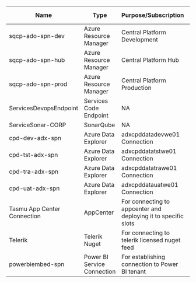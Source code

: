 
|Name|Type|Purpose/Subscription  |Roles on Subscription|
|--|--|--|--|
| sqcp-ado-spn-dev |  Azure Resource Manager| Central Platform Development | Contributor, User Access Administrator|
| sqcp-ado-spn-hub| Azure Resource Manager |  Central Platform Hub|Contributor|
| sqcp-ado-spn-prod| Azure Resource Manager | Central Platform Production |Contributor|
| ServicesDevopsEndpoint|Services Code Endpoint|NA|NA|
| ServiceSonar-CORP|SonarQube|NA|NA|
|cpd-dev-adx-spn|Azure Data Explorer|adxcpddatadevwe01 Connection||
|cpd-tst-adx-spn|Azure Data Explorer|adxcpddatatstwe01 Connection||
|cpd-tra-adx-spn|Azure Data Explorer|adxcpddatatrawe01 Connection||
|cpd-uat-adx-spn|Azure Data Explorer|adxcpddatauatwe01 Connection||
| Tasmu App Center Connection | AppCenter | For connecting to appcenter and deploying it to specific slots | NA |
| Telerik |  Telerik Nuget | For connecting to telerik licensed nuget feed | NA |
| powerbiembed-spn | Power BI Service Connection | For establishing connection to Power BI tenant| NA|

